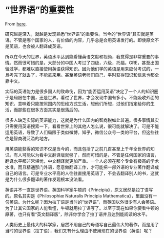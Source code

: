 # “世界语”的重要性

From [here](https://yinwang1.substack.com/p/21-02-05).

研究越是深入，就越是发现熟悉“世界语”的重要性。当今的“世界语”其实就是英语。不管是哪个国家的人，有价值的内容，几乎总是会用英语发行的。即使原文不是英语，也会被人翻译成英语。

所以在今天的世界，英语水平达到能看懂英语文献和视频，我觉得是非常重要的事情。然而很可惜的是，大部分的中国人考过了四级，六级，托福，GRE，甚至出国留过学，都难以直接使用英语获得知识。因为他们学的英语是用来应付考试的，一旦考完了就丢了，不能拿来用。甚至英语老师们自己，平时获得知识和信息也都全靠中文。

实际的英语能力是很多国人的致命伤，因为“能否运用英语”决定了一个人的知识圈子是局限在中国，还是世界。看过了世界，才会发现中国有多小。不能吸收外面的知识，意味着只能按照国内的思维方式生活，想他们所想，过他们指定给你的生活，而那些在很多方面其实是很落后的。

很多人缺乏实际的英语能力，这就是为什么国内的智商税如此普遍。很多事情其实只需要用英语搜索一下，看看世界上的其他人怎么说，很可能就解决了。可是不能运用英语，导致了人们局限于类似微博，知乎，微信公众号一类的平台，但这些往往是智商税泛滥的地方。

用英语能获得的知识不仅是当今的，而且包括了之前几百甚至上千年全世界的知识。有人可能以为看中文翻译版就够了，然而可惜的是，不管是任何国家的语言，翻译水平都非常堪忧，中文翻译就更加严重。一个人必须在那个专业有极高的学术水准，而且精通那门外语，愿意做翻译工作，才可能把一部外语的专业著作翻译成自己的语言。可是专业水平高的人往往直接用英语了，不会去翻译别人的书，这就是为什么很多翻译的著作发现根本没法看。

英语并不一直是世界语。英国科学家牛顿的《Principia》，原文居然是拉丁语写的。原名其实是《Philosophiæ Naturalis Principia Mathematica》，里面没有一句英语。为什么呢？因为拉丁语是当时的“世界语”，而英国以外很少有人会英语。为了让其它国家的人能看懂，牛顿就用拉丁语写了。以至于现在如果你要看牛顿的原著，也只有看“英文翻译版”，除非你学会了拉丁语并且达到能阅读的水平。

人类历史上最伟大的科学家，居然不用自己的母语写自己最伟大的著作，而是用了当时的世界语（拉丁语），我们又有什么理由不使用现在的世界语（英语）呢？
